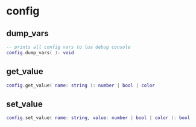 # config

## dump\_vars

```lua
-- prints all config vars to lua debug console
config.dump_vars( ): void
```

## get\_value

```lua
config.get_value( name: string ): number | bool | color
```

## set\_value

```lua
config.set_value( name: string, value: number | bool | color ): bool
```

